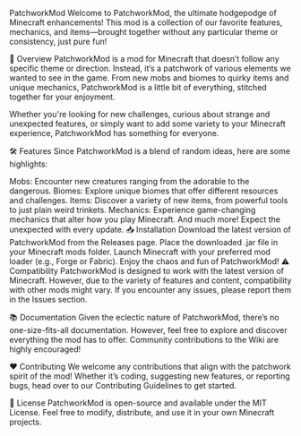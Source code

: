 PatchworkMod
Welcome to PatchworkMod, the ultimate hodgepodge of Minecraft enhancements! This mod is a collection of our favorite features, mechanics, and items—brought together without any particular theme or consistency, just pure fun!

🎨 Overview
PatchworkMod is a mod for Minecraft that doesn’t follow any specific theme or direction. Instead, it’s a patchwork of various elements we wanted to see in the game. From new mobs and biomes to quirky items and unique mechanics, PatchworkMod is a little bit of everything, stitched together for your enjoyment.

Whether you're looking for new challenges, curious about strange and unexpected features, or simply want to add some variety to your Minecraft experience, PatchworkMod has something for everyone.

🛠 Features
Since PatchworkMod is a blend of random ideas, here are some highlights:

Mobs: Encounter new creatures ranging from the adorable to the dangerous.
Biomes: Explore unique biomes that offer different resources and challenges.
Items: Discover a variety of new items, from powerful tools to just plain weird trinkets.
Mechanics: Experience game-changing mechanics that alter how you play Minecraft.
And much more! Expect the unexpected with every update.
📥 Installation
Download the latest version of PatchworkMod from the Releases page.
Place the downloaded .jar file in your Minecraft mods folder.
Launch Minecraft with your preferred mod loader (e.g., Forge or Fabric).
Enjoy the chaos and fun of PatchworkMod!
⚠️ Compatibility
PatchworkMod is designed to work with the latest version of Minecraft. However, due to the variety of features and content, compatibility with other mods might vary. If you encounter any issues, please report them in the Issues section.

📚 Documentation
Given the eclectic nature of PatchworkMod, there’s no one-size-fits-all documentation. However, feel free to explore and discover everything the mod has to offer. Community contributions to the Wiki are highly encouraged!

❤️ Contributing
We welcome any contributions that align with the patchwork spirit of the mod! Whether it’s coding, suggesting new features, or reporting bugs, head over to our Contributing Guidelines to get started.

📝 License
PatchworkMod is open-source and available under the MIT License. Feel free to modify, distribute, and use it in your own Minecraft projects.

